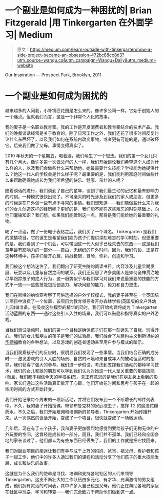 # 一个副业是如何成为一种困扰的| Brian Fitzgerald |用 Tinkergarten 在外面学习| Medium

> 原文：<https://medium.com/learn-outside-with-tinkergarten/how-a-side-project-became-an-obsession-472bc88cc8d3?utm_source=wanqu.co&utm_campaign=Wanqu+Daily&utm_medium=website>



Our Inspiration — Prospect Park, Brooklyn, 2011



# 一个副业是如何成为困扰的

越来越多的人问我，小补锅匠花园是怎么来的。像许多公司一样，它始于创始人的一个痛点。但就我们而言，这是一个非常个人化的故事。

我的妻子是一名职业教育家。我的工作是开发消费者和教育相结合的技术产品。我们的晚餐谈话经常是关于教育的。除了日常工作之外，我们还花了很多时间反复讨论什么东西坏了，以及我们如何在系统内改变事物，或者更有可能的是，通过破坏它。后来我们做了父母，事情变得真实了。

2010 年秋天的一个星期五，喝着酒，我们萌生了一个想法。我们的第一个女儿只有几个月大，像许多第一次做父母的人一样，我们开始谈论我们希望这个人成为什么样的人，以及我们会做些什么来帮助他。她最需要什么技能？学校能为她提供什么？她这一代人的学校会是什么样子呢？最重要的是，我们能利用家庭时间做些什么来帮助确保她成长为我们所希望的快乐、健康、茁壮的人呢？

随着谈话的进行，我们谈到了自己的童年，谈到了我们最生动的记忆和最有影响力的时刻。一种模式很快出现了。不可磨灭的时光涉及到我们的家人或朋友，但更多的时候是在户外做一些有点不寻常的事情。我们想知道——我们能做些什么来为我们的女儿创造这样的经历呢？更好的是，我们能不能在这些难忘的时刻基础上，向他们灌输知识？我们想，如果我们能做到这一点，那将是我们能给她的最重要的礼物。

喝了一点酒，做了一份电子表格之后，我们买了一个域名。Tinkergarten 是我们的激情项目，它的诞生是希望我们能为孩子们提供深刻难忘的学习时刻。但更重要的是，我们看到了一个机会，可以带回这一代人似乎已经失去的东西——这是我们童年最有影响力的一部分——自由、无组织的户外时间。因为，我们假设，正是在这种环境中，孩子们敞开心扉，挑战极限，冒险，修补，创造和学习。

我们被这个想法迷住了。我们翻出了研究生院的阅读书目，内容涉及儿童早期发展、玩耍以及儿童与自然之间的联系。我们还反思了许多美国人是如何全神贯注地尽早跟踪孩子的成人行为，这一趋势似乎与我们学习对我们来说最重要的技能的方式不一致——这些技能包括创造力、解决问题的能力、毅力和自力更生。

我们在斯堪的纳维亚考察了可供选择的户外学校模式，我的妻子甚至在一个英国培训项目中浪费了一个位置，该项目为教育领导者开办森林学校(英国版的全户外幼儿园)做准备。在吸收这些模型的精华的同时，我们开始构建将成为 Tinkergarten 活动蓝图的东西——通过这些引人入胜的场景，我们可以鼓励和指导真实的户外游戏。

当我们测试活动时，我们的第一个目标是确保孩子们在那一刻迷失了自我，玩得开心。我们的女儿和朋友的孩子是我们的试验品，我们融合了从[建构主义](http://en.wikipedia.org/wiki/Constructionism_%28learning_theory%29)到斯坦纳的[华德福](http://en.wikipedia.org/wiki/Waldorf_education)教育的各种想法，以及游戏的创造者运动甚至用户参与模式的暗示。

当我们观察孩子们的反应时，很明显我们发现了一些事情。当我们结合正确的成分时——激发游戏的引人入胜的场景、自然的环境和来自成年人的被动但适时的指导，我们获得了强大的参与。我们进一步假设，考虑到支撑我们活动的那种学习技术，我们的女儿和她的朋友可以学到我们认为对她这一代人至关重要的那些技能(而且，我们都不相信今天的学校系统)。真正有意思的是我们在朋友身上看到的影响。家长们通过这些活动真正敞开了心扉，他们开始花时间和思考与孩子在一起的空闲时间的方式开始转变。

我们开始记录每个周末的一项新活动，并将它们发布到一个不断增长的邮件列表中。不久，我的妻子开始授课，带领布鲁克林的家庭挖虫子，搅拌 T2 的魔法花瓣药水。不久之后，我们开始雇佣和培训新的领导者，Tinkergarten 开始传播开来。从一次偶然的谈话开始，变成了一个项目，很快就变成了一场微运动。

几年后，现在有了三个孩子，我和妻子更加强烈地感觉到要给孩子们无拘无束的户外玩耍的空间，这曾经是成长的一部分。而且，我们并不孤单。我们已经和全国各地的家长谈过了，他们都认为有些东西已经丢失了，我们的工作就是把它找回来。

我们对副业项目的痴迷让我们有幸与成千上万的妈妈、爸爸、祖父母、看护者和孩子一起工作，他们中的许多人通过我们的课程和活动分享了他们孩子的重大技能发展、成长和快乐的故事。

这就是为什么我们的使命是寻找、培训和支持各地社区的人们来领导 Tinkergarten。这支不断壮大的工作队伍由多元化、有才华、充满激情的男女组成，他们拥有灵活的时间表，其中许多人自己也是父母，他们正在帮助各地的家庭在社区中玩耍、学习和转变——我们完全致力于帮助他们做到这一点。